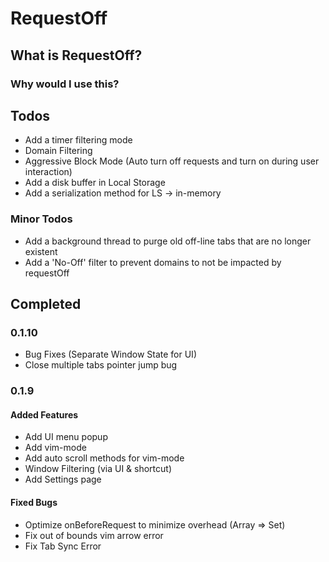 # RequestOff

## What is RequestOff?

### Why would I use this?

## Todos

- Add a timer filtering mode
- Domain Filtering
- Aggressive Block Mode (Auto turn off requests and turn on during user interaction)
- Add a disk buffer in Local Storage
- Add a serialization method for LS -> in-memory

### Minor Todos

- Add a background thread to purge old off-line tabs that are no longer existent
- Add a 'No-Off' filter to prevent domains to not be impacted by requestOff

## Completed

### 0.1.10

- Bug Fixes (Separate Window State for UI)
- Close multiple tabs pointer jump bug

### 0.1.9

#### Added Features

- Add UI menu popup
- Add vim-mode
- Add auto scroll methods for vim-mode
- Window Filtering (via UI & shortcut)
- Add Settings page

#### Fixed Bugs

- Optimize onBeforeRequest to minimize overhead (Array => Set)
- Fix out of bounds vim arrow error
- Fix Tab Sync Error
